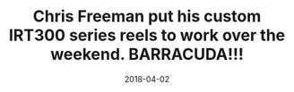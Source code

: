 ---
title: Chris Freeman put his custom IRT300 series reels to work over the weekend. BARRACUDA!!!
date: 2018-04-02
description: Chris Freeman put his custom IRT300 series reels to work over the weekend. BARRACUDA!!! 
thumb: /assets/images/photo-gallery/chris_freeman.jpeg
image: /assets/images/photo-gallery/chris_freeman.jpeg
angler-name: Chris Freeman

reel-type: spinning
reel-series: 300 

# location: Someplace, United States
# fish: Shark
# fish-length: 49 in.
# fish-weight: 78 lbs.
---
